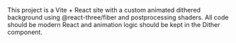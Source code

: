 <!-- Use this file to provide workspace-specific custom instructions to Copilot. For more details, visit https://code.visualstudio.com/docs/copilot/copilot-customization#_use-a-githubcopilotinstructionsmd-file -->

This project is a Vite + React site with a custom animated dithered background using @react-three/fiber and postprocessing shaders. All code should be modern React and animation logic should be kept in the Dither component.
